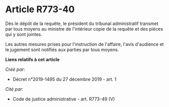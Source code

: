 # Article R773-40

Dès le dépôt de la requête, le président du tribunal administratif transmet par tous moyens au ministre de l'intérieur copie
de la requête et des pièces qui y sont jointes.

Les autres mesures prises pour l'instruction de l'affaire, l'avis d'audience et le jugement sont notifiés aux parties par
tous moyens.

**Liens relatifs à cet article**

_Créé par_:

  - Décret n°2019-1495 du 27 décembre 2019 - art. 1

_Cité par_:

  - Code de justice administrative - art. R773-49 (V)
